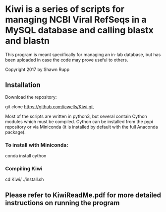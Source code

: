 # Kiwi is a series of scripts for managing NCBI Viral RefSeqs in a MySQL database and calling blastx and blastn 
This program is meant specifically for managing an in-lab database, but has been 
uploaded in case the code may prove useful to others.

Copyright 2017 by Shawn Rupp

## Installation
Download the repository:

git clone https://github.com/icwells/Kiwi.git

Most of the scripts are written in python3, but several contain Cython modules which
must be compiled. Cython can be installed from the pypi repository or via Miniconda 
(it is installed by default with the full Anaconda package).

### To install with Miniconda:
conda install cython

### Compiling Kiwi
cd Kiwi/
./install.sh

## Please refer to KiwiReadMe.pdf for more detailed instructions on running the program
